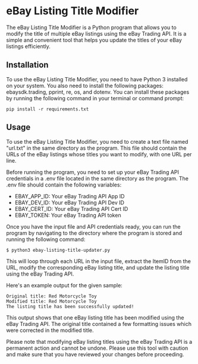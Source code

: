 # eBay Listing Title Modifier
The eBay Listing Title Modifier is a Python program that allows you to modify the title of multiple eBay listings using the eBay Trading API. It is a simple and convenient tool that helps you update the titles of your eBay listings efficiently.

## Installation
To use the eBay Listing Title Modifier, you need to have Python 3 installed on your system. You also need to install the following packages: ebaysdk.trading, pprint, re, os, and dotenv. You can install these packages by running the following command in your terminal or command prompt:
```shell
pip install -r requirements.txt
```

## Usage
To use the eBay Listing Title Modifier, you need to create a text file named "url.txt" in the same directory as the program. This file should contain the URLs of the eBay listings whose titles you want to modify, with one URL per line.

Before running the program, you need to set up your eBay Trading API credentials in a .env file located in the same directory as the program. The .env file should contain the following variables:

* EBAY_APP_ID: Your eBay Trading API App ID
* EBAY_DEV_ID: Your eBay Trading API Dev ID
* EBAY_CERT_ID: Your eBay Trading API Cert ID
* EBAY_TOKEN: Your eBay Trading API token

Once you have the input file and API credentials ready, you can run the program by navigating to the directory where the program is stored and running the following command:
```shell
$ python3 ebay-listing-title-updater.py
```
This will loop through each URL in the input file, extract the ItemID from the URL, modify the corresponding eBay listing title, and update the listing title using the eBay Trading API.

Here's an example output for the given sample:
```shell
Original title: Red Motorcycle Toy
Modified title: Red Motorcycle Toy
The listing title has been successfully updated!
```
This output shows that one eBay listing title has been modified using the eBay Trading API. The original title contained a few formatting issues which were corrected in the modified title.

Please note that modifying eBay listing titles using the eBay Trading API is a permanent action and cannot be undone. Please use this tool with caution and make sure that you have reviewed your changes before proceeding.
